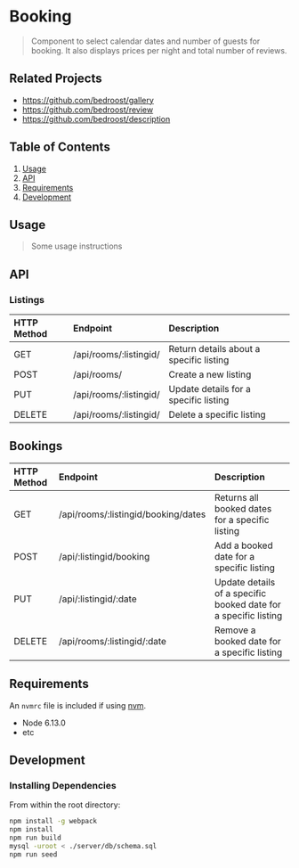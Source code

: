 # Booking

> Component to select calendar dates and number of guests for booking. It also displays prices per night and total number of reviews.

## Related Projects

  - https://github.com/bedroost/gallery
  - https://github.com/bedroost/review
  - https://github.com/bedroost/description

## Table of Contents

1. [Usage](#Usage)
1. [API](#API)
1. [Requirements](#requirements)
1. [Development](#development)

## Usage

> Some usage instructions

## API

### Listings
| HTTP Method   | Endpoint               | Description                                                   |
|:--------------|:-----------------------|:--------------------------------------------------------------|
| GET           | /api/rooms/:listingid/ | Return details about a specific listing                       |
| POST          | /api/rooms/            | Create a new listing                                          |
| PUT           | /api/rooms/:listingid/ | Update details for a specific listing                         |
| DELETE        | /api/rooms/:listingid/ | Delete a specific listing                                     |


## Bookings
| HTTP Method   | Endpoint               | Description                                                      |
|:--------------|:-----------------------------------|:-----------------------------------------------------------------|
| GET           | /api/rooms/:listingid/booking/dates| Returns all booked dates for a specific listing                  |
| POST          | /api/:listingid/booking            | Add a booked date for a specific listing                         |
| PUT           | /api/:listingid/:date              | Update details of a specific booked date for a specific listing  |
| DELETE        | /api/rooms/:listingid/:date        | Remove a booked date for a specific listing                      |


## Requirements

An `nvmrc` file is included if using [nvm](https://github.com/creationix/nvm).

- Node 6.13.0
- etc

## Development

### Installing Dependencies

From within the root directory:

```sh
npm install -g webpack
npm install
npm run build
mysql -uroot < ./server/db/schema.sql
npm run seed
```

